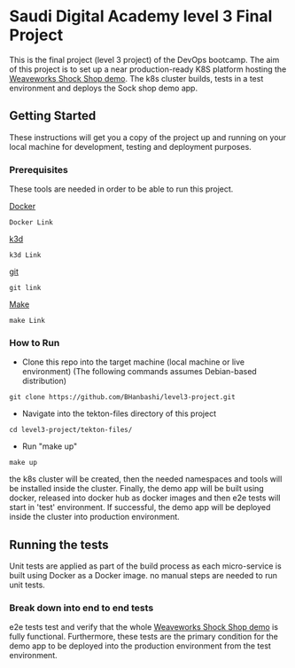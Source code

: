 # Saudi Digital Academy level 3 Final Project

This is the final project (level 3 project) of the DevOps bootcamp. The aim of this project is to set up a near production-ready K8S platform hosting the [Weaveworks Shock Shop demo](https://github.com/microservices-demo). The k8s cluster builds, tests in a test environment and deploys the Sock shop demo app.


## Getting Started

These instructions will get you a copy of the project up and running on your local machine for development, testing and deployment purposes.

### Prerequisites

These tools are needed in order to be able to run this project.

[Docker](https://www.docker.com/get-started)
```
Docker Link
```
[k3d](https://k3d.io/)
```
k3d Link
```
[git](https://git-scm.com/book/en/v2/Getting-Started-Installing-Git/)
```
git link
```
[Make](https://www.gnu.org/software/make/)
```
make Link
```

### How to Run
- Clone this repo into the target machine (local machine or live environment) (The following commands assumes Debian-based distribution)
```
git clone https://github.com/BHanbashi/level3-project.git
```
- Navigate into the tekton-files directory of this project
```
cd level3-project/tekton-files/
```
- Run "make up"
```
make up
```

the k8s cluster will be created, then the needed namespaces and tools will be installed inside the cluster. Finally, the demo app will be built using docker, released into docker hub as docker images and then e2e tests will start in 'test' environment. If successful, the demo app will be deployed inside the cluster into production environment.

## Running the tests

Unit tests are applied as part of the build process as each micro-service is built using Docker as a Docker image. no manual steps are needed to run unit tests.

### Break down into end to end tests

e2e tests test and verify that the whole [Weaveworks Shock Shop demo](https://github.com/microservices-demo) is fully functional. Furthermore, these tests are the primary condition for the demo app to be deployed into the production environment from the test environment.
